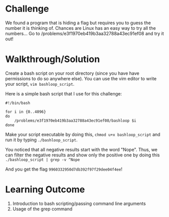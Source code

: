 # Challenge

We found a program that is hiding a flag but requires you to guess the number it is thinking of. Chances are Linux has an easy way to try all the numbers... Go to /problems/e3f1970eb419b3aa32788a43ec91ef08 and try it out!

# Walkthrough/Solution

Create a bash script on your root directory (since you have have permissions to do so anywhere else). You can use the vim editor to write your script, `vim bashloop_script`. </br>

Here is a simple bash script that I use for this challenge: 

```
#!/bin/bash

for i in {0..4096}
do
	/problems/e3f1970eb419b3aa32788a43ec91ef08/bashloop $i
done
```

Make your script executable by doing this, `chmod u+x bashloop_script` and run it by typing `./bashloop_script`. </br>

You noticed that all negative results start with the word "Nope". Thus, we can filter the negative results and show only the positive one by doing this `./bashloop_script | grep -v ^Nope`

And you get the flag `9960332950d7db392f97f29dee04f4ee`!

# Learning Outcome

1) Introduction to bash scripting/passing command line arguments
2) Usage of the grep command
